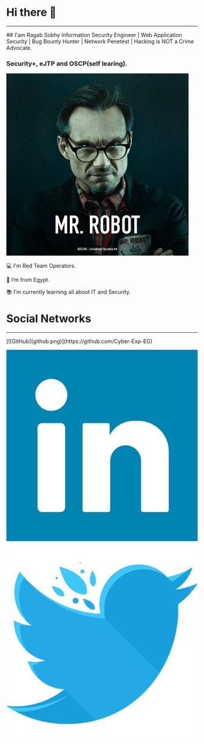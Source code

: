 # Hi there 👋
<hr />
## I'am Ragab Sobhy
Information Security Engineer | Web Application Security | Bug Bounty Hunter | Network Penetest | Hacking is NOT a Crime Advocate.

### Security+, eJTP and OSCP(self learing).

![Hackers](hackers.gif)

💻 I'm Red Team Operators.

🏡 I’m from Egypt.

📚 I'm currently learning all about IT and Security.

# Social Networks
<hr />
[![GitHub](github.png)](https://github.com/Cyber-Exp-EG)

[![Linkedin](linkedin.png)](www.linkedin.com/in/ragab-sobhy)

[![Tweeter](twitter.png)](https://twitter.com/Ragab_Sobhy48)
